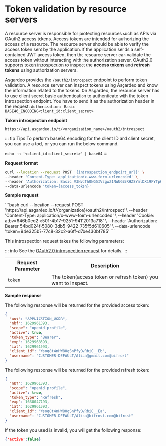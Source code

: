 # Token validation by resource servers

A resource server is responsible for protecting resources such as APIs via OAuth2 access tokens. Access tokens are intended for authorizing the access of a resource.
The resource server should be able to verify the access token sent by the application. If the application sends a <a :href="$withBase('/references/app-settings/oidc-settings-for-app/#access-token')">self-contained JWT access token</a>, then the resource server can validate the access token without interacting with the authorization server.
OAuth2.0 supports [token introspection](https://datatracker.ietf.org/doc/html/rfc7662) to inspect the **access tokens** and **refresh tokens** using authorization servers.

Asgardeo provides the `/oauth2/introspect` endpoint to perform token validation. A resource server can inspect tokens using Asgardeo and know the information related to the tokens. On Asgardeo, the resource server has to use client secret basic authentication to authenticate with the token introspection endpoint.
You have to send it as the authorization header in the request: `Authorization: Basic BASE46_ENCODING<client_id:client_secret>`

**Token introspection endpoint**

``` no-line-numbers
https://api.asgardeo.io/t/<organization_name>/oauth2/introspect
```

::: tip Tips
 To perform base64 encoding for the client ID and client secret, you can use a tool, or you can run the below command.

`
echo -n '<client_id:client_secret>' | base64
`
:::

**Request format**

```bash
curl --location --request POST '{introspection_endpoint_url}' \
--header 'Content-Type: application/x-www-form-urlencoded' \
--header 'Authorization: Basic V3NvcTh0NG5IVzgwZ1NuUGZ5RHZSYmlDX19FYTp6MEM3OXpsb3B4OGk3QnlPdzhLMTVBOWRwbFlh' \
--data-urlencode 'token={access_token}'
```

**Sample request**

<CodeGroupItem title="cURL" active>
```bash
curl --location --request POST 'https://api.asgardeo.io/t/{organization}/oauth2/introspect' \
--header 'Content-Type: application/x-www-form-urlencoded' \
--header 'Cookie: atbv=646b0ed2-c501-4b17-9251-94112013a718' \
--header 'Authorization: Bearer 54bd024f-5080-3db5-9422-785f5d610605' \
--data-urlencode 'token=94e325b7-77c8-32c2-a6ff-d7be430bf785'
```
</CodeGroupItem>

This introspection request takes the following parameters:

::: info
 See the [OAuth2.0 introspection request](https://datatracker.ietf.org/doc/html/rfc7662#section-2.1) for details.
:::

<table>
  <tr>
    <th>Request Parameter</th>
    <th>Description</th>
  </tr>
  <tr>
    <td><code>token</code><Badge text="Required" type="mandatory"/></td>
    <td>The token(access token or refresh token) you want to inspect.</td>
  </tr>
</table>

**Sample response**

The following response will be returned for the provided access token:
```json
{
  "aut": "APPLICATION_USER",
  "nbf": 1629961093,
  "scope": "openid profile",
  "active": true,
  "token_type": "Bearer",
  "exp": 1629968693,
  "iat": 1629961093,
  "client_id": "Wsoq8t4nHW80gSnPfyDvRbiC__Eb",
  "username": "CUSTOMER-DEFAULT/Alica@gmail.com@bifrost"
}
```

The following response will be returned for the provided refresh token:

```json
{
  "nbf": 1629961093,
  "scope": "openid profile",
  "active": true,
  "token_type": "Refresh",
  "exp": 1630047493,
  "iat": 1629961093,
  "client_id": "Wsoq8t4nHW80gSnPfyDvRbiC__Ea",
  "username": "CUSTOMER-DEFAULT/Alica@bifrost.com@bifrost"
}
```

If the token you used is invalid, you will get the following response:

```json
{'active':false}
```

<br>
